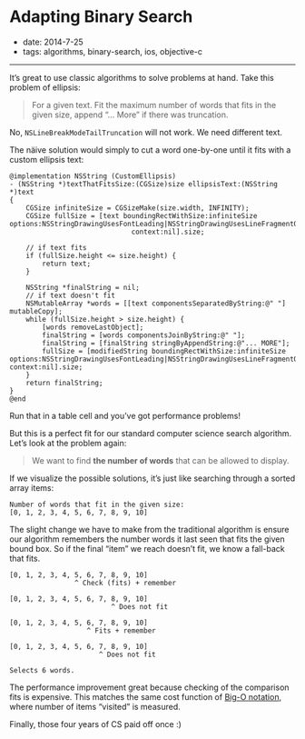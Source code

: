 # Adapting Binary Search

- date: 2014-7-25
- tags: algorithms, binary-search, ios, objective-c

---------------------

It’s great to use classic algorithms to solve problems at hand. Take this
problem of ellipsis:

> For a given text. Fit the maximum number of words that fits in the given
> size, append “… More” if there was truncation.

No, ``NSLineBreakModeTailTruncation`` will not work. We need different text.

The näive solution would simply to cut a word one-by-one until it fits with a
custom ellipsis text:

```objc
@implementation NSString (CustomEllipsis)
- (NSString *)textThatFitsSize:(CGSize)size ellipsisText:(NSString *)text
{
    CGSize infiniteSize = CGSizeMake(size.width, INFINITY);
    CGSize fullSize = [text boundingRectWithSize:infiniteSize options:NSStringDrawingUsesFontLeading|NSStringDrawingUsesLineFragmentOrigin
                              context:nil].size;

    // if text fits
    if (fullSize.height <= size.height) {
        return text;
    }

    NSString *finalString = nil;
    // if text doesn't fit
    NSMutableArray *words = [[text componentsSeparatedByString:@" "] mutableCopy];
    while (fullSize.height > size.height) {
        [words removeLastObject];
        finalString = [words componentsJoinByString:@" "];
        finalString = [finalString stringByAppendString:@"... MORE"];
        fullSize = [modifiedString boundingRectWithSize:infiniteSize options:NSStringDrawingUsesFontLeading|NSStringDrawingUsesLineFragmentOrigin context:nil].size;
    }
    return finalString;
}
@end

```

Run that in a table cell and you’ve got performance problems!

But this is a perfect fit for our standard computer science search algorithm.
Let’s look at the problem again:

> We want to find **the number of words** that can be allowed to display.

If we visualize the possible solutions, it’s just like searching through a
sorted array items:

```
Number of words that fit in the given size:
[0, 1, 2, 3, 4, 5, 6, 7, 8, 9, 10]

```

The slight change we have to make from the traditional algorithm is ensure our
algorithm remembers the number words it last seen that fits the given bound
box. So if the final “item” we reach doesn’t fit, we know a fall-back that
fits.

```
[0, 1, 2, 3, 4, 5, 6, 7, 8, 9, 10]
                ^ Check (fits) + remember

[0, 1, 2, 3, 4, 5, 6, 7, 8, 9, 10]
                         ^ Does not fit

[0, 1, 2, 3, 4, 5, 6, 7, 8, 9, 10]
                   ^ Fits + remember

[0, 1, 2, 3, 4, 5, 6, 7, 8, 9, 10]
                      ^ Does not fit

Selects 6 words.

```

The performance improvement great because checking of the comparison fits is
expensive. This matches the same cost function of [Big-O
notation](http://en.wikipedia.org/wiki/Big_O_notation), where number of items
“visited” is measured.

Finally, those four years of CS paid off once :)
